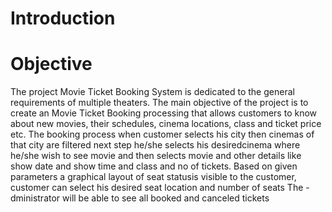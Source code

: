 # Introduction

# Objective

The project Movie Ticket Booking System is dedicated to the general requirements of multiple theaters. The main objective of the project is to create an Movie Ticket Booking processing that allows customers to know about new movies, their schedules, cinema locations, class and ticket price etc. The booking process when customer selects his city then cinemas of that city are filtered  next step he/she selects his desiredcinema where he/she wish to see movie and then selects movie and other details like show date and show time and class and no of tickets. Based on given parameters a graphical layout of seat statusis visible to the customer, customer can select his desired seat location and number of seats The -dministrator will be able to see all booked and canceled tickets

